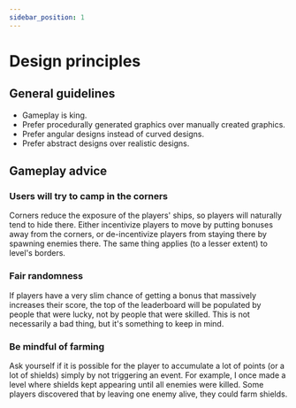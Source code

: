 ```yaml
---
sidebar_position: 1
---
```


# Design principles

## General guidelines

- Gameplay is king.
- Prefer procedurally generated graphics over manually created graphics.
- Prefer angular designs instead of curved designs.
- Prefer abstract designs over realistic designs.

## Gameplay advice

### Users will try to camp in the corners

Corners reduce the exposure of the players' ships, so players will naturally tend to hide there. Either incentivize players to move by putting bonuses away from the corners, or de-incentivize players from staying there by spawning enemies there.
The same thing applies (to a lesser extent) to level's borders.

### Fair randomness

If players have a very slim chance of getting a bonus that massively increases their score, the top of the leaderboard will be populated by people that were lucky, not by people that were skilled. This is not necessarily a bad thing, but it's something to keep in mind.

### Be mindful of farming

Ask yourself if it is possible for the player to accumulate a lot of points (or a lot of shields) simply by not triggering an event. For example, I once made a level where shields kept appearing until all enemies were killed. Some players discovered that by leaving one enemy alive, they could farm shields.
